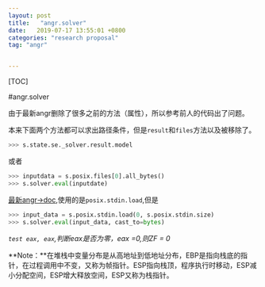 ```yaml
---
layout: post
title:   "angr.solver"
date:   2019-07-17 13:55:01 +0800
categories: "research proposal"
tag: "angr"


---
```


[TOC]





#angr.solver

由于最新angr删除了很多之前的方法（属性），所以参考前人的代码出了问题。

本来下面两个方法都可以求出路径条件，但是`result`和`files`方法以及被移除了。

```python
>>> s.state.se._solver.result.model 
```

或者

```python
>>> inputdata = s.posix.files[0].all_bytes()
>>> s.solver.eval(inputdate)
```

[最新angr->doc](https://docs.angr.io/core-concepts/states#basic-execution),使用的是`posix.stdin.load`,但是

 ```python
>>> input_data = s.posix.stdin.load(0, s.posix.stdin.size)
>>> s.solver.eval(input_data, cast_to=bytes)
 ```

*`test eax, eax`,判断eax是否为零，eax =0,则ZF = 0*

**Note：**在堆栈中变量分布是从高地址到低地址分布，EBP是指向栈底的指针，在过程调用中不变，又称为帧指针。ESP指向栈顶，程序执行时移动，ESP减小分配空间，ESP增大释放空间，ESP又称为栈指针。 


